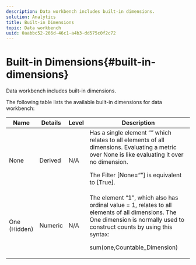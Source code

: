 ```yaml
---
description: Data workbench includes built-in dimensions.
solution: Analytics
title: Built-in Dimensions
topic: Data workbench
uuid: 0aabbc52-266d-46c1-a4b3-dd575c0f2c72
---
```


# Built-in Dimensions{#built-in-dimensions}

Data workbench includes built-in dimensions.

The following table lists the available built-in dimensions for data workbench: 

<table id="table_40796088B3484F98889859C59D525AD7"> 
 <thead> 
  <tr> 
   <th colname="col1" class="entry"> Name </th> 
   <th colname="col2" class="entry"> Details </th> 
   <th colname="col3" class="entry"> Level </th> 
   <th colname="col4" class="entry"> Description </th> 
  </tr> 
 </thead>
 <tbody> 
  <tr> 
   <td colname="col1"> None </td> 
   <td colname="col2"> Derived </td> 
   <td colname="col3"> N/A </td> 
   <td colname="col4">Has a single element “” which relates to all elements of all dimensions. Evaluating a metric over None is like evaluating it over no dimension. <p>The <span class="filepath"> Filter [None=“”]</span> is equivalent to <span class="filepath"> [True]</span>. </p></td> 
  </tr> 
  <tr> 
   <td colname="col1"> One (Hidden) </td> 
   <td colname="col2"> Numeric </td> 
   <td colname="col3"> N/A </td> 
   <td colname="col4">The element “1”, which also has ordinal value <span class="filepath"> = 1</span>, relates to all elements of all dimensions. The One dimension is normally used to construct counts by using this syntax: <p><span class="filepath"> sum(one,Countable_Dimension)</span></p></td> 
  </tr> 
 </tbody> 
</table>

